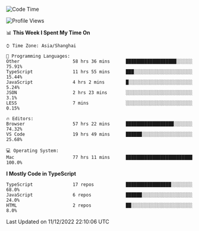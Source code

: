 <!--START_SECTION:waka-->
![Code Time](http://img.shields.io/badge/Code%20Time-3%2C431%20hrs%2028%20mins-blue)

![Profile Views](http://img.shields.io/badge/Profile%20Views-0-blue)

📊 **This Week I Spent My Time On** 

```text
⌚︎ Time Zone: Asia/Shanghai

💬 Programming Languages: 
Other                    58 hrs 36 mins      ███████████████████░░░░░░   75.91% 
TypeScript               11 hrs 55 mins      ███░░░░░░░░░░░░░░░░░░░░░░   15.44% 
JavaScript               4 hrs 2 mins        █░░░░░░░░░░░░░░░░░░░░░░░░   5.24% 
JSON                     2 hrs 23 mins       ░░░░░░░░░░░░░░░░░░░░░░░░░   3.1% 
LESS                     7 mins              ░░░░░░░░░░░░░░░░░░░░░░░░░   0.15%

🔥 Editors: 
Browser                  57 hrs 22 mins      ██████████████████░░░░░░░   74.32% 
VS Code                  19 hrs 49 mins      ██████░░░░░░░░░░░░░░░░░░░   25.68%

💻 Operating System: 
Mac                      77 hrs 11 mins      █████████████████████████   100.0%

```

**I Mostly Code in TypeScript** 

```text
TypeScript               17 repos            █████████████████░░░░░░░░   68.0% 
JavaScript               6 repos             ██████░░░░░░░░░░░░░░░░░░░   24.0% 
HTML                     2 repos             ██░░░░░░░░░░░░░░░░░░░░░░░   8.0%

```



 Last Updated on 11/12/2022 22:10:06 UTC
<!--END_SECTION:waka-->
